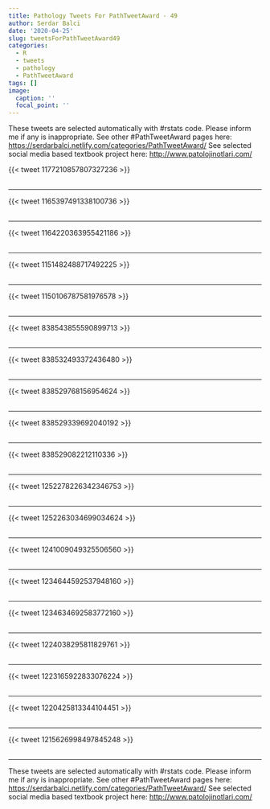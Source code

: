 ```yaml
---
title: Pathology Tweets For PathTweetAward - 49
author: Serdar Balci
date: '2020-04-25'
slug: tweetsForPathTweetAward49
categories:
  - R
  - tweets
  - pathology
  - PathTweetAward
tags: []
image:
  caption: ''
  focal_point: ''
---
```



These tweets are selected automatically with #rstats code. Please inform me if any is inappropriate.
See other #PathTweetAward pages here: https://serdarbalci.netlify.com/categories/PathTweetAward/ 
See selected social media based textbook project here: http://www.patolojinotlari.com/

{{< tweet 1177210857807327236 >}}
<br>
<br>
<hr>
{{< tweet 1165397491338100736 >}}
<br>
<br>
<hr>
{{< tweet 1164220363955421186 >}}
<br>
<br>
<hr>
{{< tweet 1151482488717492225 >}}
<br>
<br>
<hr>
{{< tweet 1150106787581976578 >}}
<br>
<br>
<hr>
{{< tweet 838543855590899713 >}}
<br>
<br>
<hr>
{{< tweet 838532493372436480 >}}
<br>
<br>
<hr>
{{< tweet 838529768156954624 >}}
<br>
<br>
<hr>
{{< tweet 838529339692040192 >}}
<br>
<br>
<hr>
{{< tweet 838529082212110336 >}}
<br>
<br>
<hr>
{{< tweet 1252278226342346753 >}}
<br>
<br>
<hr>
{{< tweet 1252263034699034624 >}}
<br>
<br>
<hr>
{{< tweet 1241009049325506560 >}}
<br>
<br>
<hr>
{{< tweet 1234644592537948160 >}}
<br>
<br>
<hr>
{{< tweet 1234634692583772160 >}}
<br>
<br>
<hr>
{{< tweet 1224038295811829761 >}}
<br>
<br>
<hr>
{{< tweet 1223165922833076224 >}}
<br>
<br>
<hr>
{{< tweet 1220425813344104451 >}}
<br>
<br>
<hr>
{{< tweet 1215626998497845248 >}}
<br>
<br>
<hr>


These tweets are selected automatically with #rstats code. Please inform me if any is inappropriate.
See other #PathTweetAward pages here: https://serdarbalci.netlify.com/categories/PathTweetAward/ 
See selected social media based textbook project here: http://www.patolojinotlari.com/
